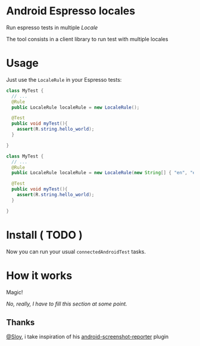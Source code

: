 # Android Espresso locales

Run espresso tests in multiple *Locale*

The tool consists in a client library to run test with multiple locales

# Usage

Just use the `LocaleRule` in your Espresso tests:

```java
class MyTest {
  // ...
  @Rule
  public LocaleRule localeRule = new LocaleRule();

  @Test
  public void myTest(){
    assert(R.string.hello_world);
  }

}
```

```java
class MyTest {
  // ...
  @Rule
  public LocaleRule localeRule = new LocaleRule(new String[] { "en", "es", "it" });

  @Test
  public void myTest(){
    assert(R.string.hello_world);
  }

}
```

# Install ( **TODO** )

Now you can run your usual `connectedAndroidTest` tasks.

# How it works

Magic!

_No, really, I have to fill this section at some point._

## Thanks

[@Sloy](https://github.com/sloy), i take inspiration of his [android-screenshot-reporter](https://github.com/Sloy/android-screenshot-reporter) plugin